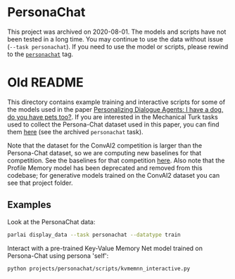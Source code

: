 # PersonaChat

This project was archived on 2020-08-01. The models and scripts have not been tested
in a long time. You may continue to use the data without issue (`--task personachat`).
If you need to use the model or scripts, please rewind to the
[`personachat`](https://github.com/facebookresearch/ParlAI/tree/personachat/projects/personachat)
tag.

# Old README


This directory contains example training and interactive scripts for some of
the models used in the paper [Personalizing Dialogue Agents: I have a dog, do
you have pets too?](https://arxiv.org/pdf/1801.07243.pdf). If you are interested in
the Mechanical Turk tasks used to collect the Persona-Chat dataset used in this paper, you can find them
[here](https://github.com/facebookresearch/ParlAI/tree/master/parlai/mturk/README.md) (see the archived `personachat` task).

Note that the dataset for the ConvAI2 competition is larger than the Persona-Chat dataset, so
we are computing new baselines for that competition. See the baselines for that competition
[here](https://github.com/facebookresearch/ParlAI/tree/master/projects/convai2). Also note
that the Profile Memory model has been deprecated and removed from this codebase; for
generative models trained on the ConvAI2 dataset you can see that project folder.

## Examples

Look at the PersonaChat data:
```bash
parlai display_data --task personachat --datatype train
```

Interact with a pre-trained Key-Value Memory Net model trained on Persona-Chat
using persona 'self':
```bash
python projects/personachat/scripts/kvmemnn_interactive.py
```
